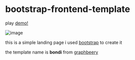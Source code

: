 # bootstrap-frontend-template

play [demo!](https://bouakram.github.io/bootstrap-frontend-template/)

![image](https://user-images.githubusercontent.com/75098963/179364111-4723de6e-0d22-4734-a516-857e421c4221.png)

this is a simple landing page i used [bootstrap](https://getbootstrap.com/) to create it

the template name is **bondi** from [graphbeery](https://www.graphberry.com/item/bondi-psd-landing-page)
